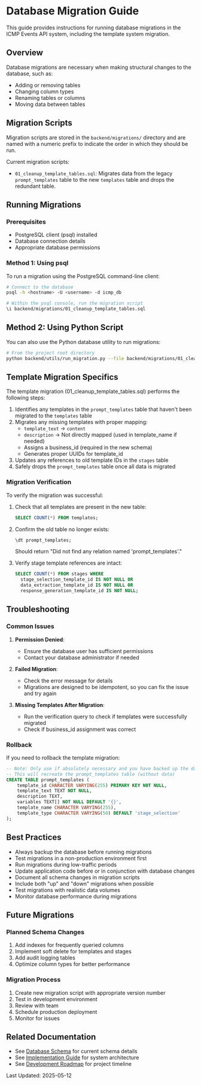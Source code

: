 # Database Migration Guide

This guide provides instructions for running database migrations in the ICMP Events API system, including the template system migration.

## Overview

Database migrations are necessary when making structural changes to the database, such as:
- Adding or removing tables
- Changing column types
- Renaming tables or columns
- Moving data between tables

## Migration Scripts

Migration scripts are stored in the `backend/migrations/` directory and are named with a numeric prefix to indicate the order in which they should be run.

Current migration scripts:
- `01_cleanup_template_tables.sql`: Migrates data from the legacy `prompt_templates` table to the new `templates` table and drops the redundant table.

## Running Migrations

### Prerequisites

- PostgreSQL client (psql) installed
- Database connection details
- Appropriate database permissions

### Method 1: Using psql

To run a migration using the PostgreSQL command-line client:

```bash
# Connect to the database
psql -h <hostname> -U <username> -d icmp_db

# Within the psql console, run the migration script
\i backend/migrations/01_cleanup_template_tables.sql
```

## Method 2: Using Python Script

You can also use the Python database utility to run migrations:

```bash
# From the project root directory
python backend/utils/run_migration.py --file backend/migrations/01_cleanup_template_tables.sql
```

## Template Migration Specifics

The template migration (01_cleanup_template_tables.sql) performs the following steps:

1. Identifies any templates in the `prompt_templates` table that haven't been migrated to the `templates` table
2. Migrates any missing templates with proper mapping:
   - `template_text` → `content`
   - `description` → Not directly mapped (used in template_name if needed)
   - Assigns a business_id (required in the new schema)
   - Generates proper UUIDs for template_id
3. Updates any references to old template IDs in the `stages` table
4. Safely drops the `prompt_templates` table once all data is migrated

### Migration Verification

To verify the migration was successful:

1. Check that all templates are present in the new table:
   ```sql
   SELECT COUNT(*) FROM templates;
   ```

2. Confirm the old table no longer exists:
   ```sql
   \dt prompt_templates;
   ```
   Should return "Did not find any relation named 'prompt_templates'."

3. Verify stage template references are intact:
   ```sql
   SELECT COUNT(*) FROM stages WHERE 
     stage_selection_template_id IS NOT NULL OR 
     data_extraction_template_id IS NOT NULL OR 
     response_generation_template_id IS NOT NULL;
   ```

## Troubleshooting

### Common Issues

1. **Permission Denied**:
   - Ensure the database user has sufficient permissions
   - Contact your database administrator if needed

2. **Failed Migration**:
   - Check the error message for details
   - Migrations are designed to be idempotent, so you can fix the issue and try again

3. **Missing Templates After Migration**:
   - Run the verification query to check if templates were successfully migrated
   - Check if business_id assignment was correct

### Rollback

If you need to rollback the template migration:

```sql
-- Note: Only use if absolutely necessary and you have backed up the data
-- This will recreate the prompt_templates table (without data)
CREATE TABLE prompt_templates (
    template_id CHARACTER VARYING(255) PRIMARY KEY NOT NULL,
    template_text TEXT NOT NULL,
    description TEXT,
    variables TEXT[] NOT NULL DEFAULT '{}',
    template_name CHARACTER VARYING(255),
    template_type CHARACTER VARYING(50) DEFAULT 'stage_selection'
);
```

## Best Practices

- Always backup the database before running migrations
- Test migrations in a non-production environment first
- Run migrations during low-traffic periods
- Update application code before or in conjunction with database changes
- Document all schema changes in migration scripts
- Include both "up" and "down" migrations when possible
- Test migrations with realistic data volumes
- Monitor database performance during migrations

## Future Migrations

### Planned Schema Changes
1. Add indexes for frequently queried columns
2. Implement soft delete for templates and stages
3. Add audit logging tables
4. Optimize column types for better performance

### Migration Process
1. Create new migration script with appropriate version number
2. Test in development environment
3. Review with team
4. Schedule production deployment
5. Monitor for issues

## Related Documentation
- See [Database Schema](database_schema.md) for current schema details
- See [Implementation Guide](implementation_guide.md) for system architecture
- See [Development Roadmap](development_roadmap.md) for project timeline

Last Updated: 2025-05-12
